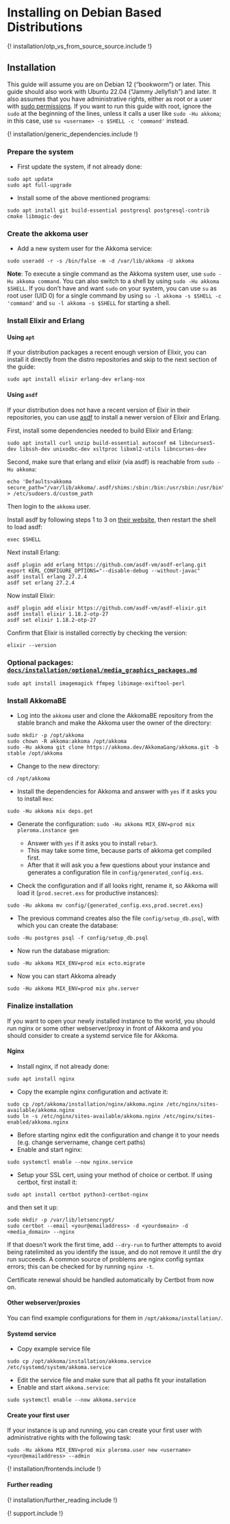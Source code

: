 # Installing on Debian Based Distributions

{! installation/otp_vs_from_source_source.include !}

## Installation

This guide will assume you are on Debian 12 (“bookworm”) or later. This guide should also work with Ubuntu 22.04 (“Jammy Jellyfish”) and later. It also assumes that you have administrative rights, either as root or a user with [sudo permissions](https://www.digitalocean.com/community/tutorials/how-to-add-delete-and-grant-sudo-privileges-to-users-on-a-debian-vps). If you want to run this guide with root, ignore the `sudo` at the beginning of the lines, unless it calls a user like `sudo -Hu akkoma`; in this case, use `su <username> -s $SHELL -c 'command'` instead.

{! installation/generic_dependencies.include !}

### Prepare the system

* First update the system, if not already done:

```shell
sudo apt update
sudo apt full-upgrade
```

* Install some of the above mentioned programs:

```shell
sudo apt install git build-essential postgresql postgresql-contrib cmake libmagic-dev
```

### Create the akkoma user

* Add a new system user for the Akkoma service:

```shell
sudo useradd -r -s /bin/false -m -d /var/lib/akkoma -U akkoma
```

**Note**: To execute a single command as the Akkoma system user, use `sudo -Hu akkoma command`. You can also switch to a shell by using `sudo -Hu akkoma $SHELL`. If you don’t have and want `sudo` on your system, you can use `su` as root user (UID 0) for a single command by using `su -l akkoma -s $SHELL -c 'command'` and `su -l akkoma -s $SHELL` for starting a shell.

### Install Elixir and Erlang

#### Using `apt`
If your distribution packages a recent enough version of Elixir, you can install it directly from the distro repositories and skip to the next section of the guide:

```shell
sudo apt install elixir erlang-dev erlang-nox
```

#### Using `asdf`
If your distribution does not have a recent version of Elxir in their repositories, you can use [asdf](https://asdf-vm.com/) to install a newer version of Elixir and Erlang.

First, install some dependencies needed to build Elixir and Erlang:
```shell
sudo apt install curl unzip build-essential autoconf m4 libncurses5-dev libssh-dev unixodbc-dev xsltproc libxml2-utils libncurses-dev
```

Second, make sure that erlang and elixir (via asdf) is reachable from `sudo -Hu akkoma`:
```shell
echo 'Defaults>akkoma secure_path="/var/lib/akkoma/.asdf/shims:/sbin:/bin:/usr/sbin:/usr/bin"' > /etc/sudoers.d/custom_path
```

Then login to the `akkoma` user.

Install asdf by following steps 1 to 3 on [their website](https://asdf-vm.com/guide/getting-started.html), then restart the shell to load asdf:
```shell
exec $SHELL
```

Next install Erlang:
```shell
asdf plugin add erlang https://github.com/asdf-vm/asdf-erlang.git
export KERL_CONFIGURE_OPTIONS="--disable-debug --without-javac"
asdf install erlang 27.2.4
asdf set erlang 27.2.4
```

Now install Elixir:
```shell
asdf plugin add elixir https://github.com/asdf-vm/asdf-elixir.git
asdf install elixir 1.18.2-otp-27
asdf set elixir 1.18.2-otp-27
```

Confirm that Elixir is installed correctly by checking the version:
```shell
elixir --version
```

### Optional packages: [`docs/installation/optional/media_graphics_packages.md`](../installation/optional/media_graphics_packages.md)

```shell
sudo apt install imagemagick ffmpeg libimage-exiftool-perl
```

### Install AkkomaBE

* Log into the `akkoma` user and clone the AkkomaBE repository from the stable branch and make the Akkoma user the owner of the directory:

```shell
sudo mkdir -p /opt/akkoma
sudo chown -R akkoma:akkoma /opt/akkoma
sudo -Hu akkoma git clone https://akkoma.dev/AkkomaGang/akkoma.git -b stable /opt/akkoma
```

* Change to the new directory:

```shell
cd /opt/akkoma
```

* Install the dependencies for Akkoma and answer with `yes` if it asks you to install `Hex`:

```shell
sudo -Hu akkoma mix deps.get
```

* Generate the configuration: `sudo -Hu akkoma MIX_ENV=prod mix pleroma.instance gen`
  * Answer with `yes` if it asks you to install `rebar3`.
  * This may take some time, because parts of akkoma get compiled first.
  * After that it will ask you a few questions about your instance and generates a configuration file in `config/generated_config.exs`.

* Check the configuration and if all looks right, rename it, so Akkoma will load it (`prod.secret.exs` for productive instances):

```shell
sudo -Hu akkoma mv config/{generated_config.exs,prod.secret.exs}
```


* The previous command creates also the file `config/setup_db.psql`, with which you can create the database:

```shell
sudo -Hu postgres psql -f config/setup_db.psql
```

* Now run the database migration:

```shell
sudo -Hu akkoma MIX_ENV=prod mix ecto.migrate
```

* Now you can start Akkoma already

```shell
sudo -Hu akkoma MIX_ENV=prod mix phx.server
```

### Finalize installation

If you want to open your newly installed instance to the world, you should run nginx or some other webserver/proxy in front of Akkoma and you should consider to create a systemd service file for Akkoma.

#### Nginx

* Install nginx, if not already done:

```shell
sudo apt install nginx
```

* Copy the example nginx configuration and activate it:

```shell
sudo cp /opt/akkoma/installation/nginx/akkoma.nginx /etc/nginx/sites-available/akkoma.nginx
sudo ln -s /etc/nginx/sites-available/akkoma.nginx /etc/nginx/sites-enabled/akkoma.nginx
```

* Before starting nginx edit the configuration and change it to your needs (e.g. change servername, change cert paths)
* Enable and start nginx:

```shell
sudo systemctl enable --now nginx.service
```

* Setup your SSL cert, using your method of choice or certbot. If using certbot, first install it:

```shell
sudo apt install certbot python3-certbot-nginx
```

and then set it up:

```shell
sudo mkdir -p /var/lib/letsencrypt/
sudo certbot --email <your@emailaddress> -d <yourdomain> -d <media_domain> --nginx
```

If that doesn't work the first time, add `--dry-run` to further attempts to avoid being ratelimited as you identify the issue, and do not remove it until the dry run succeeds. A common source of problems are nginx config syntax errors; this can be checked for by running `nginx -t`.

Certificate renewal should be handled automatically by Certbot from now on.

#### Other webserver/proxies

You can find example configurations for them in `/opt/akkoma/installation/`.

#### Systemd service

* Copy example service file

```shell
sudo cp /opt/akkoma/installation/akkoma.service /etc/systemd/system/akkoma.service
```

* Edit the service file and make sure that all paths fit your installation
* Enable and start `akkoma.service`:

```shell
sudo systemctl enable --now akkoma.service
```

#### Create your first user

If your instance is up and running, you can create your first user with administrative rights with the following task:

```shell
sudo -Hu akkoma MIX_ENV=prod mix pleroma.user new <username> <your@emailaddress> --admin
```

{! installation/frontends.include !}

#### Further reading

{! installation/further_reading.include !}

{! support.include !}

